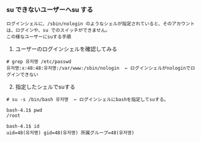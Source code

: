### su できないユーザーへsu する
```
ログインシェルに、/sbin/nologin のようなシェルが指定されていると、そのアカウントは、ログインや、su でのスイッチができません。
この様なユーザーにsuする手順
```

1. ユーザーのログインシェルを確認してみる
```
# grep 유저명 /etc/passwd
유저명:x:48:48:유저명:/var/www:/sbin/nologin  ← ログインシェルがnologinでログインできない
```
2.  指定したシェルでsuする
```
# su -s /bin/bash 유저명  ← ログインシェルにbashを指定してsuする。

bash-4.1$ pwd
/root

bash-4.1$ id
uid=48(유저명) gid=48(유저명) 所属グループ=48(유저명)
```
